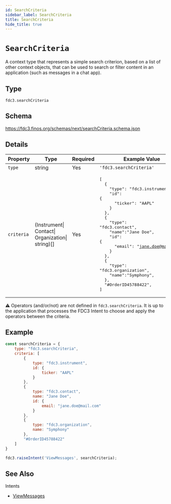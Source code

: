 ```yaml
---
id: SearchCriteria
sidebar_label: SearchCriteria
title: SearchCriteria
hide_title: true
---
```

# `SearchCriteria`

A context type that represents a simple search criterion, based on a list of other context objects, that can be used to search or filter content in an application (such as messages in a chat app).

## Type

`fdc3.searchCriteria`

## Schema

https://fdc3.finos.org/schemas/next/searchCriteria.schema.json

## Details

| Property         | Type            | Required | Example Value        |
|------------------|-----------------|----------|----------------------|
| `type`           | string          | Yes      | `'fdc3.searchCriteria'`     |
| `criteria` | (Instrument&#124;<br>Contact&#124;<br>Organization&#124;<br>string)[] | Yes | <pre>[<br>&emsp;&emsp;{<br>&emsp;&emsp;&emsp;&emsp;"type": "fdc3.instrument",<br>&emsp;&emsp;&emsp;&emsp;"id": {<br>&emsp;&emsp;&emsp;&emsp;&emsp;&emsp;"ticker": "AAPL"<br>&emsp;&emsp;&emsp;&emsp;}<br>&emsp;&emsp;},<br>&emsp;&emsp;{<br>&emsp;&emsp;&emsp;&emsp;"type": "fdc3.contact",<br>&emsp;&emsp;&emsp;&emsp;"name":"Jane Doe",<br>&emsp;&emsp;&emsp;&emsp;"id": {<br>&emsp;&emsp;&emsp;&emsp;&emsp;&emsp;"email": "jane.doe@mail.com"<br>&emsp;&emsp;&emsp;&emsp;}<br>&emsp;&emsp;},<br>&emsp;&emsp;{<br>&emsp;&emsp;&emsp;&emsp;"type": "fdc3.organization",<br>&emsp;&emsp;&emsp;&emsp;"name":"Symphony",<br>&emsp;&emsp;},<br>&emsp;&emsp;"#OrderID45788422",<br>]</pre> |

⚠️ Operators (and/or/not) are not defined in `fdc3.searchCriteria`. It is up to the application that processes the FDC3 Intent to choose and apply the operators between the criteria.

## Example

```js
const searchCriteria = {
    type: "fdc3.searchCriteria",
    criteria: [
        {
            type: "fdc3.instrument",
            id: {
                ticker: "AAPL"
            }
        },
        {
            type: "fdc3.contact",
            name: "Jane Doe",
            id: {
                email: "jane.doe@mail.com"
            }
        },
        {
            type: "fdc3.organization",
            name: "Symphony"
        },
        "#OrderID45788422"
    ]
}

fdc3.raiseIntent('ViewMessages', searchCriteria);
```

## See Also

Intents

* [ViewMessages](../../intents/ref/ViewMessages)
